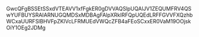 GwcQFgBSSEtSSxdVTEAVV1xfFgkER0gDVVAQSlpUQAlJV1ZEQUMFRV4QSwYUFBUYSRAIARNUGQMDSxMDBAgFAlpXRkIRFQpUQEdLRFFGVVFXQzhbWCxaUURFSlBHVFpZKlVcLFRMUEdVWQcZFB4aFEoSCxxER0VaM19OOjskOiY1OEg2JDMg
